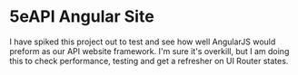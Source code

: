 # 5eAPI Angular Site

I have spiked this project out to test and see how well AngularJS would preform
as our API website framework.  I'm sure it's overkill, but I am doing this to
check performance, testing and get a refresher on UI Router states.